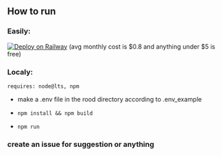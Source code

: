 ## How to run 
### Easily:
[![Deploy on Railway](https://railway.app/button.svg)](https://railway.app/template/oo3vOS?referralCode=cM3gMo)
(avg monthly cost is $0.8 and anything under $5 is free)

### Localy:
`requires: node@lts, npm`

+ make a .env file in the rood directory according to .env_example

+ `npm install && npm build`

+ `npm run`

### create an issue for suggestion or anything

